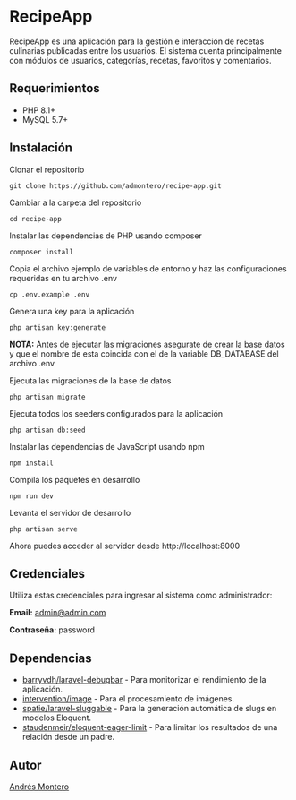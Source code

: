 # RecipeApp

RecipeApp es una aplicación para la gestión e interacción de recetas culinarias publicadas entre los usuarios. El sistema cuenta principalmente con módulos de usuarios, categorías, recetas, favoritos y comentarios.

## Requerimientos
- PHP 8.1+
- MySQL 5.7+

## Instalación

Clonar el repositorio

    git clone https://github.com/admontero/recipe-app.git

Cambiar a la carpeta del repositorio

    cd recipe-app

Instalar las dependencias de PHP usando composer

    composer install

Copia el archivo ejemplo de variables de entorno y haz las configuraciones requeridas en tu archivo .env

    cp .env.example .env

Genera una key para la aplicación

    php artisan key:generate

**NOTA:** Antes de ejecutar las migraciones asegurate de crear la base datos y que el nombre de esta coincida con el de la variable DB_DATABASE del archivo .env

Ejecuta las migraciones de la base de datos

    php artisan migrate

Ejecuta todos los seeders configurados para la aplicación

    php artisan db:seed

Instalar las dependencias de JavaScript usando npm

    npm install

Compila los paquetes en desarrollo

    npm run dev

Levanta el servidor de desarrollo

    php artisan serve

Ahora puedes acceder al servidor desde http://localhost:8000

## Credenciales

Utiliza estas credenciales para ingresar al sistema como administrador:

**Email:** admin@admin.com

**Contraseña:** password

## Dependencias

- [barryvdh/laravel-debugbar](https://github.com/barryvdh/laravel-debugbar) - Para monitorizar el rendimiento de la aplicación.
- [intervention/image](https://github.com/Intervention/image) - Para el procesamiento de imágenes.
- [spatie/laravel-sluggable](https://github.com/spatie/laravel-sluggable) - Para la generación automática de slugs en modelos Eloquent.
- [staudenmeir/eloquent-eager-limit](https://github.com/staudenmeir/eloquent-eager-limit) - Para limitar los resultados de una relación desde un padre.

## Autor

[Andrés Montero](https://github.com/admontero)
